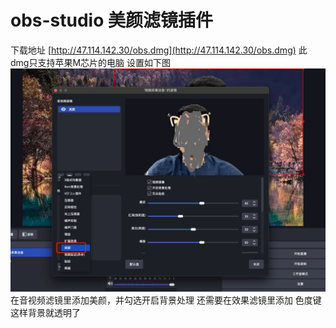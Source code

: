 # obs-studio 美颜滤镜插件
下载地址
[http://47.114.142.30/obs.dmg](http://47.114.142.30/obs.dmg)
此dmg只支持苹果M芯片的电脑
设置如下图
![1](assets/1.jpg)
在音视频滤镜里添加美颜，并勾选开启背景处理
还需要在效果滤镜里添加 色度键  这样背景就透明了

